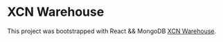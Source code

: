 # XCN Warehouse

This project was bootstrapped with React && MongoDB [XCN Warehouse](https://github.com/facebook/create-react-app).
